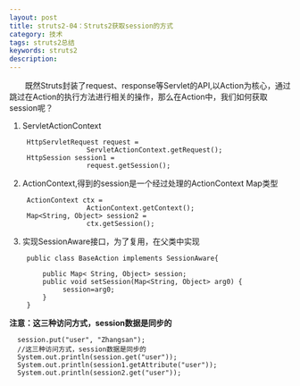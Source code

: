 ```yaml
---
layout: post
title: struts2-04：Struts2获取session的方式
category: 技术
tags: struts2总结
keywords: struts2
description: 
---
```

　　既然Struts封装了request、response等Servlet的API,以Action为核心，通过跳过在Action的执行方法进行相关的操作，那么在Action中，我们如何获取session呢？

1. ServletActionContext

		HttpServletRequest request =
		               ServletActionContext.getRequest();
		HttpSession session1 =
		               request.getSession();

2. ActionContext,得到的session是一个经过处理的ActionContext Map类型
 
		ActionContext ctx =
		               ActionContext.getContext();
		Map<String, Object> session2 =
		               ctx.getSession();

3. 实现SessionAware接口，为了复用，在父类中实现

		public class BaseAction implements SessionAware{
		
		    public Map< String, Object> session;
		    public void setSession(Map<String, Object> arg0) {
		         session=arg0;
		    }  
		}

**注意：这三种访问方式，session数据是同步的**

	  session.put("user", "Zhangsan");
	  //这三种访问方式，session数据是同步的
	  System.out.println(session.get("user"));
	  System.out.println(session1.getAttribute("user"));
	  System.out.println(session2.get("user"));